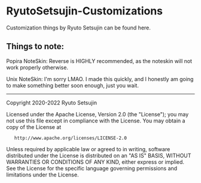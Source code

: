 # RyutoSetsujin-Customizations
Customization things by Ryuto Setsujin can be found here.

## Things to note:
Popira NoteSkin: Reverse is HIGHLY recommended, as the noteskin will not work properly otherwise.

Unix NoteSkin: I'm sorry LMAO. I made this quickly, and I honestly am going to make something better soon enough, just you wait.

-----------------------------------------------------------------------------------------------------------------------------------------------------------------------------------

 Copyright 2020-2022 Ryuto Setsujin

   Licensed under the Apache License, Version 2.0 (the "License");
   you may not use this file except in compliance with the License.
   You may obtain a copy of the License at

       http://www.apache.org/licenses/LICENSE-2.0

   Unless required by applicable law or agreed to in writing, software
   distributed under the License is distributed on an "AS IS" BASIS,
   WITHOUT WARRANTIES OR CONDITIONS OF ANY KIND, either express or implied.
   See the License for the specific language governing permissions and
   limitations under the License.
